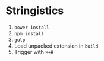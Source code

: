 # Stringistics

1. `bower install`
2. `npm install`
3. `gulp`
4. Load unpacked extension in `build`
5. Trigger with `⌘+H`
